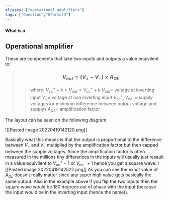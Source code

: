 ```yaml
---
aliases: ["operational amplifiers"]
tags: ["Question","QFormat3"]
---
```


#### What is a
## Operational amplifier
These are components that take two inputs and outputs a value equivilent to:
> ### $$ V_{out} = ( V_{+} - V_{-}) \times A_{OL} $$ 
>> where:
>> $V^{+}_{cc} - k > V_{out} > V^{-}_{cc} + k$ 
>> $V_{out}=$ voltage at inverting input
>> $V_{+}=$ voltage at non inverting input
>> $V^{+}_{cc} , V^{-}_{cc}=$ supply voltages
>> $k=$ minimum difference between output voltage and supplys
>> $A_{OL}=$ amplification factor

The layout can be seen on the following diagram.

![[Pasted image 20220419142120.png]]

Basically what this means is that the output is proportional to the difference between $V_{+}$ and $V_{-}$ multiplied by the amplification factor but then capped between the supply voltages. Since the amplification factor is often measured in the millions tiny differences in the inputs will usually just resault in a value equivilent to $V_{cc}^{+}-1$ or $V_{cc}^{-}+1$ hence you get a square wave:
![[Pasted image 20220419142522.png]]
As you can see the exact value of $A_{OL}$ doesn't really matter since any super high value gets basically the same output. Also in the example above if you flip the two inputs then the square wave would be 180 degrees out of phase with the input (because the input would be in the inverting input (hence the name)).


